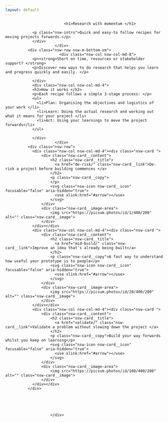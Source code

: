 ```yaml
---
layout: default
---
```


<div class="nsw-grid">
              <div class="nsw-row nsw-m-bottom-sm">
						    <div class="nsw-col">

                              <h1>Research with momentum </h1>

                <p class="nsw-intro">Quick and easy-to follow recipes for moving projects forwards.</p>
                </div>
						  </div>
              <div class="nsw-row nsw-m-bottom-sm">
						    <div class="nsw-col nsw-col-md-8">
                <p><strong>Short on time, resources or stakeholder support? </strong>
                <p>Discover new ways to do research that helps you learn and progress quickly and easily. </p>

                </div>
                <div class="nsw-col nsw-col-md-4">
                <h2>How it works </h2>
                <p>Each recipe follows a simple 3-stage process: </p>
                <ul>
                  <li>Plan: Organising the objectives and logistics of your work </li>
                  <li>Learn: Doing the actual research and working out what it means for your project </li>
                  <li>Act: Using your learnings to move the project forwards</li>
                </ul>

                </div>
						  </div>
              <div class="nsw-row">
                <div class="nsw-col nsw-col-md-4"><div class="nsw-card ">
                    <div class="nsw-card__content">
                        <h2 class="nsw-card__title">
                          <a href="de-risk/" class="nsw-card__link">De-risk a project before building commences </a>
                        </h2>
                        <p class="nsw-card__copy">
                        </p>
                        <svg class="nsw-icon nsw-card__icon" focusable="false" aria-hidden="true">
                          <use xlink:href="#arrow"></use>
                        </svg>
                    </div>
                    <div class="nsw-card__image-area">
                        <img src="https://picsum.photos/id/1/400/200" alt="" class="nsw-card__image">
                    </div>
                </div></div>
                <div class="nsw-col nsw-col-md-4"><div class="nsw-card ">
                    <div class="nsw-card__content">
                        <h2 class="nsw-card__title">
                          <a href="mid-build/" class="nsw-card__link">Improve an idea that’s already being built</a>
                        </h2>
                        <p class="nsw-card__copy">A fast way to understand how useful your prototype is to people</p>
                        <svg class="nsw-icon nsw-card__icon" focusable="false" aria-hidden="true">
                          <use xlink:href="#arrow"></use>
                        </svg>
                    </div>
                    <div class="nsw-card__image-area">
                        <img src="https://picsum.photos/id/20/400/200" alt="" class="nsw-card__image">
                    </div>
                </div></div>
                <div class="nsw-col nsw-col-md-4"><div class="nsw-card ">
                    <div class="nsw-card__content">
                        <h2 class="nsw-card__title">
                          <a href="validate/" class="nsw-card__link">Validate a problem without slowing down the project </a>
                        </h2>
                        <p class="nsw-card__copy">Build your way forwards whilst you keep on learning</p>
                        <svg class="nsw-icon nsw-card__icon" focusable="false" aria-hidden="true">
                          <use xlink:href="#arrow"></use>
                        </svg>
                    </div>
                    <div class="nsw-card__image-area">
                        <img src="https://picsum.photos/id/160/400/200" alt="" class="nsw-card__image">
                    </div>
                </div></div>
              </div>





						</div>
